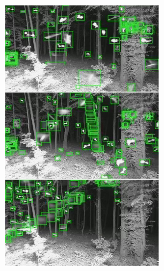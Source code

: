![20200607-222703-225708](in/20200607/20200607-222703-225708_0_.jpg)
![20200607-225713-232718](in/20200607/20200607-225713-232718_0_.jpg)
![20200607-232723-235728](in/20200607/20200607-232723-235728_0_.jpg)
